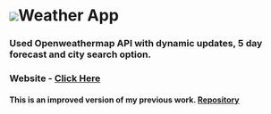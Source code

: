 # <img src="https://raw.githubusercontent.com/ksalokya/weather_v2/main/public/images/favicon.ico"></img>Weather App 
### Used Openweathermap API with dynamic updates, 5 day forecast and city search option.
### Website - [Click Here](https://dynamicweatherforecast.herokuapp.com/)

#### This is an improved version of my previous work. [Repository](https://github.com/ksalokya/weather)
